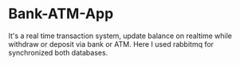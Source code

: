# Bank-ATM-App
It's a real time transaction system, update balance on realtime while withdraw or deposit via bank or ATM. Here I used rabbitmq for synchronized both databases.
